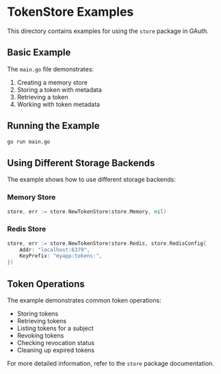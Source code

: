 # TokenStore Examples

This directory contains examples for using the `store` package in GAuth.

## Basic Example

The `main.go` file demonstrates:

1. Creating a memory store
2. Storing a token with metadata
3. Retrieving a token
4. Working with token metadata

## Running the Example

```bash
go run main.go
```

## Using Different Storage Backends

The example shows how to use different storage backends:

### Memory Store

```go
store, err := store.NewTokenStore(store.Memory, nil)
```

### Redis Store

```go
store, err := store.NewTokenStore(store.Redis, store.RedisConfig{
    Addr: "localhost:6379",
    KeyPrefix: "myapp:tokens:",
})
```

## Token Operations

The example demonstrates common token operations:

- Storing tokens
- Retrieving tokens
- Listing tokens for a subject
- Revoking tokens
- Checking revocation status
- Cleaning up expired tokens

For more detailed information, refer to the `store` package documentation.
